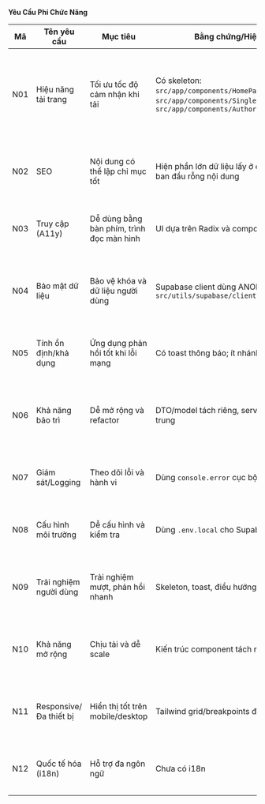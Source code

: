 **Yêu Cầu Phi Chức Năng**

| Mã  | Tên yêu cầu            | Mục tiêu                                  | Bằng chứng/Hiện trạng                                                                                                                            | Gợi ý/Cải tiến                                                                                                                       |
| --- | ---------------------- | ----------------------------------------- | ------------------------------------------------------------------------------------------------------------------------------------------------ | ------------------------------------------------------------------------------------------------------------------------------------ |
| N01 | Hiệu năng tải trang    | Tối ưu tốc độ cảm nhận khi tải            | Có skeleton: `src/app/components/HomePageSkeleton.tsx`, `src/app/components/SinglePostSkeleton.tsx`, `src/app/components/AuthorPageSkeleton.tsx` | Cân nhắc SSR/Server Components cho trang chính và bài viết; dùng `revalidate`/cache Supabase; phân trang/vô hạn; Suspense/streaming. |
| N02 | SEO                    | Nội dung có thể lập chỉ mục tốt           | Hiện phần lớn dữ liệu lấy ở client → HTML ban đầu rỗng nội dung                                                                                  | Chuyển sang fetch ở server, bổ sung `metadata`, OG tags, `sitemap.xml`, `robots.txt`, dữ liệu cấu trúc (JSON‑LD).                    |
| N03 | Truy cập (A11y)        | Dễ dùng bằng bàn phím, trình đọc màn hình | UI dựa trên Radix và component tùy biến                                                                                                          | Bổ sung nhãn `aria-*`, tiêu đề ảnh (alt), trạng thái focus rõ ràng, kiểm tra tương phản màu.                                         |
| N04 | Bảo mật dữ liệu        | Bảo vệ khóa và dữ liệu người dùng         | Supabase client dùng ANON KEY: `src/utils/supabase/client.ts`                                                                                    | Đảm bảo RLS trên bảng, không lộ service key; xác thực/giới hạn tốc độ khi thêm like/bình luận/newsletter; thêm CSP headers.          |
| N05 | Tính ổn định/khả dụng  | Ứng dụng phản hồi tốt khi lỗi mạng        | Có toast thông báo; ít nhánh xử lý lỗi                                                                                                           | Thêm retry/backoff, Error Boundaries, trạng thái lỗi rõ ràng cho từng khối (feed, tags, related).                                    |
| N06 | Khả năng bảo trì       | Dễ mở rộng và refactor                    | DTO/model tách riêng, service Supabase tập trung                                                                                                 | Chuẩn hóa schema kiểu với Zod, trích riêng constants, thêm ESLint/Prettier, đặt alias đường dẫn nhất quán, tách hook dữ liệu.        |
| N07 | Giám sát/Logging       | Theo dõi lỗi và hành vi                   | Dùng `console.error` cục bộ                                                                                                                      | Tích hợp Sentry/LogRocket, mã lỗi chuẩn, theo dõi hiệu năng (Web Vitals) và cảnh báo.                                                |
| N08 | Cấu hình môi trường    | Dễ cấu hình và kiểm tra                   | Dùng `.env.local` cho Supabase                                                                                                                   | Thêm `env.example`, kiểm tra biến môi trường runtime (Zod), tách config cho dev/prod.                                                |
| N09 | Trải nghiệm người dùng | Trải nghiệm mượt, phản hồi nhanh          | Skeleton, toast, điều hướng mượt                                                                                                                 | Thêm empty‑state, loading cho Tabs, chuyển trang có progress bar (nprogress), lưu bộ nhớ lọc.                                        |
| N10 | Khả năng mở rộng       | Chịu tải và dễ scale                      | Kiến trúc component tách rời                                                                                                                     | Thêm phân trang/virtualize danh sách, code‑splitting, tối ưu ảnh (Next/Image), CDN, index DB hợp lý.                                 |
| N11 | Responsive/Đa thiết bị | Hiển thị tốt trên mobile/desktop          | Tailwind grid/breakpoints đã dùng                                                                                                                | Kiểm thử breakpoints chính, thêm menu di động (drawer), tối ưu kích thước ảnh theo viewport.                                         |
| N12 | Quốc tế hóa (i18n)     | Hỗ trợ đa ngôn ngữ                        | Chưa có i18n                                                                                                                                     | Cân nhắc `next-intl`/`next-i18next`, tách copy ra file dịch, định dạng ngày/giờ theo locale.                                         |
